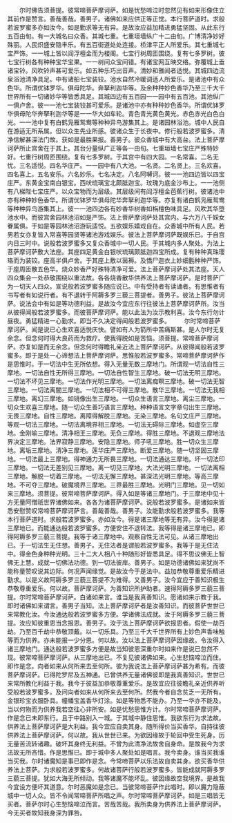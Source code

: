 <!-- { "loadSidebar": true } -->
　　尔时佛告须菩提。彼常啼菩萨摩诃萨。如是忧愁啼泣时忽然见有如来形像住立其前作是赞言。善哉善哉。善男子。诸佛如来应供正等正觉。本行菩萨道时。求般若波罗蜜多亦如汝今。如是勤求等无有异。是故汝应益加精进勇猛坚固。从此东行五百由旬。有一大城名曰众香。其城七重。七重垣墙纵广十二由旬。广博清净妙好殊丽。人民炽盛安隐丰乐。有五百街道处处连接。桥津平正人所爱乐。其七重城七宝严饰。一一城上皆以阎浮檀金而为楼阁。七宝行树周匝围绕。复有七多罗树。彼七宝行树各有种种宝华宝果。一一树间众宝间错。有诸宝网互映交络。弥覆城上垂诸宝铃。风吹铃声甚可爱乐。如五种乐巧出音声。清妙和雅闻者适悦。其城四边流泉浴池清净具足。中有诸船七宝装铰。池水自然冷暖调适人所爱乐。是诸池中有众色华。所谓优钵罗华。俱母陀华。奔拏利迦华等。及余种种妙色香华乃至三千大千世界所有一切诸妙华等皆悉具足。其城四边有五百园一一园中有五百池。其池纵广一俱卢舍。彼一一池七宝装铰甚可爱乐。是诸池中亦有种种妙色香华。所谓优钵罗华俱母陀华奔拏利迦华等是一一华大如车轮。青色青光黄色黄光。赤色赤光白色白光。一一池中复有白鹤凫雁鸳鸯等种种异鸟游集其上。是诸园林浴池。城中人民自在游适无所系属。但以众生先业所感。彼诸众生于长夜中。修行般若波罗蜜多。清净信解甚深法门故。获如是最胜果报。善男子。彼众香城中有大高台。法上菩萨摩诃萨所止宫舍在于其上。其台分量纵广正等各一由旬。七重垣墙七宝庄严殊特妙好。七重行树周匝围绕。复有七多罗树。于其宫中有四大园。一名常喜。二名无忧。三名适悦。四名华庄严。一一园中有八大池。一名贤。二名贤上。三名欢喜。四名喜上。五名安乐。六名妙乐。七名决定。八名阿嚩诃。彼一一池四边皆以四宝庄严。东黄金宝南白银宝。西吠琉璃宝北颇胝迦宝。玟瑰为底金沙布上。一一池侧有八梯陛七宝庄严。以众宝物而为层级。其层级间有阎浮檀金芭蕉行树。彼诸池中亦有种种妙色香华。所谓优钵罗华俱母陀华奔拏利迦华等。亦复有诸白鹤凫雁鸳鸯等种种异鸟游集其上。彼一一池四边各有妙香华树香如栴檀色味具足。风吹其华堕池水中。而彼宫舍园林池沼如是严饰。法上菩萨摩诃萨处其宫内。与六万八千婇女眷属俱。于如是等园林池沼游玩适悦。五欲娱乐嬉戏自在。众香城中所有人民。若男若女亦复皆入常喜等园贤等诸池游戏娱乐。彼法上菩萨摩诃萨既娱乐已。于自宫内日三时中。说般若波罗蜜多又复众香城中一切人民。于其城内多人聚处。为法上菩萨摩诃萨敷大法座。其座四足黄金白银吠琉璃颇胝迦四宝所成。复有种种真珠璎珞而为装铰。座高半俱卢舍。于其座上敷以茵褥。及憍尸迦衣上妙细氎种种严饰。于座周匝散五色华。烧众妙香严好殊特清净可爱。法上菩萨摩诃萨处其法座。天人四众集会一处恭敬围绕以重法故。各各烧香散华供养法上菩萨摩诃萨。是时菩萨广为一切天人四众。宣说般若波罗蜜多随应说已。中有受持者有读诵者。有思惟者有书写者有如说行者。有不退转于阿耨多罗三藐三菩提者。善男子。彼法上菩萨摩诃萨。说法会中有如是等功德利益。是故汝今宜应东行往彼法上菩萨摩诃萨所。汝当从彼得闻般若波罗蜜多。而彼菩萨摩诃萨。能以此法为汝示教利喜。汝今东行勿计昼夜。勇猛精进一心勤求。即当不久决定得闻般若波罗蜜多。
　　尔时常啼菩萨摩诃萨。闻是说已心生欢喜适悦庆快。譬如有人为箭所中苦痛斯甚。是人尔时无复余念。但念何时得大良药而为救疗。使我得脱如是苦恼。须菩提。常啼菩萨摩诃萨。亦复如是而无余念。但念何时得瞻礼亲近法上菩萨摩诃萨。从彼得闻般若波罗蜜多。即于是处一心谛想法上菩萨摩诃萨。思惟般若波罗蜜多。常啼菩萨摩诃萨作是思惟时。于一切法中生无所依想。得入无量无数三摩地门。所谓观一切法自性三摩地。一切法自性无所得三摩地。一切法自性智生三摩地。破一切法无明三摩地。一切法不坏见三摩地。一切法作光明三摩地。一切法离痴瞑三摩地。破一切法无智三摩地。一切法离闇三摩地。一切法相不可得三摩地。散华三摩地。一切法无我相三摩地。离幻三摩地。如镜像出生三摩地。一切众生语言三摩地。离尘三摩地。一切众生欢喜三摩地。随一切众生善巧语言三摩地。种种语言文字章句出生三摩地。无畏三摩地。自性三摩地。离障得解脱三摩地。无染三摩地。名句文庄严三摩地。等观一切法三摩地。一切法离境界相三摩地。一切法无碍际三摩地。如虚空三摩地。金刚喻三摩地。清净相王三摩地。无负三摩地。得胜三摩地。不退观三摩地法界决定三摩地。法界寂静三摩地。安隐三摩地。师子吼三摩地。胜一切众生三摩地。离垢三摩地。清净三摩地。莲华庄严三摩地。断爱三摩地。随一切坚固三摩地。一切法最上三摩地。得神通力无所畏三摩地。一切法通达三摩地。坏一切法印三摩地。一切法无差别见三摩地。离一切见三摩地。大法光明三摩地。一切法离相三摩地。解脱一切着三摩地。一切法无懈三摩地。甚深法光明三摩地。等高三摩地。不可夺三摩地。破魔境界三摩地。三界最胜三摩地。光明门三摩地。见一切如来三摩地。须菩提。彼常啼菩萨摩诃萨。得入如是等诸三摩地门。于三摩地中见十方无量阿僧祇世界诸佛如来。各各为诸菩萨摩诃萨。说般若波罗蜜多。是诸如来皆悉安慰赞叹常啼菩萨摩诃萨言。善哉善哉。善男子。汝能勤求般若波罗蜜多。我等本行菩萨道时。求般若波罗蜜多。亦如汝今。得是诸三摩地等无有异。汝今得是诸三摩地已。而能通达般若波罗蜜多。方便安住不退转法。我等得是诸三摩地已。即得阿耨多罗三藐三菩提。我等于诸三摩地中。观察自性无法可见。从诸三摩地出已。于一切法生无住想。善男子。无住法者是谓般若波罗蜜多。我等于是无住法中。得金色身种种光明。三十二大人相八十种随形好皆悉具足。得不思议佛无上智佛无上慧。成就一切佛法功德。到一切法彼岸。善男子。如是功德诸佛如来犹尚不能称量赞叹说其边际。何况声闻缘觉。是故汝今于是法中。益加恭敬尊重爱乐精进勤求。以是义故阿耨多罗三藐三菩提不为难得。又善男子。汝今宜应于善知识极生恭敬尊重爱乐。何以故。菩萨摩诃萨。为善知识所护助者。速得阿耨多罗三藐三菩提。尔时常啼菩萨摩诃萨。白诸如来言。谁当是我真善知识。愿诸如来示教于我。即时诸佛如来谓言。善男子当知。法上菩萨摩诃萨者是汝善知识。而彼菩萨世世已来常教化汝。今汝通达般若波罗蜜多方便。学诸佛法成就。汝于阿耨多罗三藐三菩提。汝应知彼重恩当念报恩。善男子。汝于法上菩萨摩诃萨欲报恩者。假使一劫百劫。乃至百千劫中恭敬顶戴。以一切乐具。乃至三千大千世界所有上妙色声香味触等而为供养。亦未能报一少分恩。何以故。汝以法上菩萨摩诃萨因缘故。令汝得入诸三摩地门。通达般若波罗蜜多方便是故当知彼恩深重尔时如来作是说已忽然不现。彼常啼菩萨摩诃萨。从三摩地出已。不复见彼诸佛如来。心生悲恼啼泣而住。即作是念。向者如来从何所来去至何所。彼为我说法上菩萨摩诃萨甚为希有。而彼菩萨摩诃萨。已得陀罗尼及五神通。已曾供养无量诸佛彼即是我真善知识。世世已来常所教化利益于我。我今于彼益加恭敬尊重爱乐。是故宜应往彼瞻礼亲近供养听受般若波罗蜜多。及问向者如来从何所来去至何所。然我今者自念贫乏一无所有。金银珍宝衣服卧具。幢幡宝盖香华灯涂。如是等物悉不能办。乃至一华亦不能及。当以何物而为供养我若空往心非所安。如是忧愁思惟方计。尔时常啼菩萨摩诃萨。作是念已未即东行。且于中路别入一城。于其城中静住思惟。我欲东行为求法故。供养法上菩萨摩诃萨是大利益。我今宜应自卖其身。随所得价当买香华。自持往彼供养法上菩萨摩诃萨。何以故。我从世世已来。为欲因缘故于轮回中受生死身。历无量苦流转诸趣。破坏其身终无利益。不曾为此清净法故舍自身命。是故我今为求法故无所吝惜。作是思惟已。即于城中多人聚处如是唱言。我今卖身。谁当买我谁当买我。尔时诸魔知是事已即作是念。今常啼菩萨以乐法故自卖其身。欲买香华供养法上菩萨。为求般若波罗蜜多。何故诸菩萨行般若波罗蜜多。皆能成就阿耨多罗三藐三菩提。犹如大海无所倾动。我等诸魔不能坏乱。彼因缘故空我境界。是故我今宜设方便坏其道意。尔时恶魔如是念已。当彼常啼菩萨作此唱时。即以魔力隐蔽城中一切人众。皆不令闻常啼菩萨所唱之声。尔时常啼菩萨摩诃萨。如是三唱皆无买者。菩萨尔时心生愁恼啼泣而言。苦哉苦哉。我所卖身为供养法上菩萨摩诃萨。今无买者故知我身深为罪咎。
